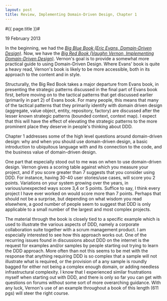 ```yaml
---
layout: post
title: Review, Implementing Domain-Driven Design, Chapter 1
---
```


#{{ page.title }}#

<p class="meta">19 February 2013</p>

In the beginning, we had the [*Big Blue Book (Eric Evans, Domain-Driven Design)*][Evans]. Now, we have the [*Big Red Book (Vaughn Vernon, Implementing Domain-Driven Design)*][Vernon]. Vernon's goal is to provide a somewhat more practical guide to using Domain-Driven Design. Where Evans' book is quite a heavy read, Vernon's book is likely to be more accessible, both in its approach to the content and in style.

Structurally, the Big Red Book takes a major departure from Evans book, in presenting the strategic patterns discussed in the final part of Evans book first, before moving on to the tactical patterns that get discussed earlier (primarily in part 2) of Evans book. For many people, this means that many of the tactical patterns that they primarily identify with domain driven design (aggregate, value object, entity, repository, factory) are discussed after the lesser known strategic patterns (bounded context, context map). I expect that this will have the effect of elevating the strategic patterns to the more prominent place they deserve in people's thinking about DDD.

Chapter 1 addresses some of the high level questions around domain-driven design: why and when you should use domain-driven design, a basic introduction to ubiquitous language with and its connection to the code, and the business value of domain-driven design.

One part that especially stood out to me was on when to use domain-driven design. Vernon gives a scoring table against which you measure your project, and if you score greater than 7 suggests that you consider using DDD. For instance, having 30-40 user stories/use cases, will score you 2 points. Variations on your system growing over the years, in various/unexpected ways score 3,4 or 5 points. Suffice to say, I think every project I have ever worked on would score more than 7 points. Perhaps that should not be a surprise, but depending on what wisdom you read elsewhere, a good number of people seem to suggest that DDD is only applicable to a small number of the largest and most complex projects.

The material through the book is closely tied to a specific example which is used to illustrate the various aspects of DDD, namely a corporate collaboration suite together with a scrum management product. I am especially interested to see how this approach works out. One of the recurring issues found in discussions about DDD on the internet is the request for examples and/or samples by people starting out trying to learn the DDD approach. More often than not this seems to be met with the response that anything requiring DDD is so complex that a sample will not illustrate what is required, or the provision of a any sample is roundly bagged for either not being a complex enough domain, or adding needless infrastructural complexity. I know that I experienced similar frustrations myself when starting out with DDD, and there is only so far you can get with questions on forums without some sort of more overarching guidance. With any luck, Vernon's use of an example throughout a book of this length (611 pgs) will steer the right course.

[Evans]: http://www.informit.com/store/domain-driven-design-tackling-complexity-in-the-heart-9780321125217
[Vernon]: http://www.informit.com/store/implementing-domain-driven-design-9780133039894